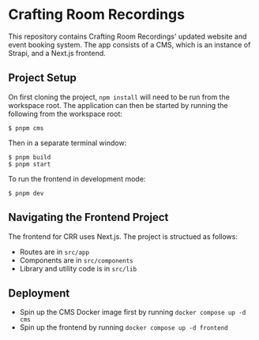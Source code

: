 # Crafting Room Recordings

This repository contains Crafting Room Recordings' updated website and event booking system. The app consists of a CMS, which is an instance of Strapi, and a Next.js frontend.

## Project Setup

On first cloning the project, `npm install` will need to be run from the workspace root. The application can then be started by running the following from the workspace root:

```
$ pnpm cms
```

Then in a separate terminal window:

```
$ pnpm build
$ pnpm start
```

To run the frontend in development mode:

```
$ pnpm dev
```

## Navigating the Frontend Project

The frontend for CRR uses Next.js. The project is structued as follows:
- Routes are in `src/app`
- Components are in `src/components`
- Library and utility code is in `src/lib`

## Deployment 

- Spin up the CMS Docker image first by running `docker compose up -d cms`
- Spin up the frontend by running `docker compose up -d frontend`